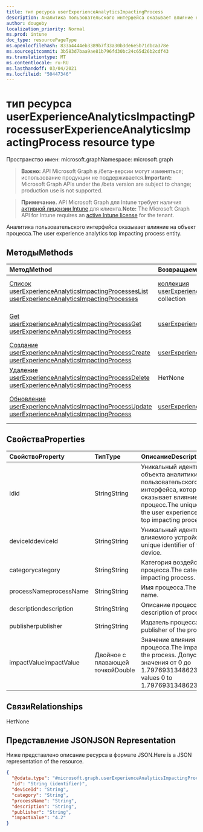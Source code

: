 ```yaml
---
title: тип ресурса userExperienceAnalyticsImpactingProcess
description: Аналитика пользовательского интерфейса оказывает влияние на объект процесса.
author: dougeby
localization_priority: Normal
ms.prod: intune
doc_type: resourcePageType
ms.openlocfilehash: 833a4444eb3389b7f33a30b3de6e5b71dbca378e
ms.sourcegitcommit: 3b583d7baa9ae81b796fd30bc24c65d26b2cdf43
ms.translationtype: MT
ms.contentlocale: ru-RU
ms.lasthandoff: 03/04/2021
ms.locfileid: "50447346"
---
```

# <a name="userexperienceanalyticsimpactingprocess-resource-type"></a><span data-ttu-id="bf9a0-103">тип ресурса userExperienceAnalyticsImpactingProcess</span><span class="sxs-lookup"><span data-stu-id="bf9a0-103">userExperienceAnalyticsImpactingProcess resource type</span></span>

<span data-ttu-id="bf9a0-104">Пространство имен: microsoft.graph</span><span class="sxs-lookup"><span data-stu-id="bf9a0-104">Namespace: microsoft.graph</span></span>

> <span data-ttu-id="bf9a0-105">**Важно:** API Microsoft Graph в /бета-версии могут изменяться; использование продукции не поддерживается.</span><span class="sxs-lookup"><span data-stu-id="bf9a0-105">**Important:** Microsoft Graph APIs under the /beta version are subject to change; production use is not supported.</span></span>

> <span data-ttu-id="bf9a0-106">**Примечание.** API Microsoft Graph для Intune требует наличия [активной лицензии Intune](https://go.microsoft.com/fwlink/?linkid=839381) для клиента.</span><span class="sxs-lookup"><span data-stu-id="bf9a0-106">**Note:** The Microsoft Graph API for Intune requires an [active Intune license](https://go.microsoft.com/fwlink/?linkid=839381) for the tenant.</span></span>

<span data-ttu-id="bf9a0-107">Аналитика пользовательского интерфейса оказывает влияние на объект процесса.</span><span class="sxs-lookup"><span data-stu-id="bf9a0-107">The user experience analytics top impacting process entity.</span></span>

## <a name="methods"></a><span data-ttu-id="bf9a0-108">Методы</span><span class="sxs-lookup"><span data-stu-id="bf9a0-108">Methods</span></span>
|<span data-ttu-id="bf9a0-109">Метод</span><span class="sxs-lookup"><span data-stu-id="bf9a0-109">Method</span></span>|<span data-ttu-id="bf9a0-110">Возвращаемый тип</span><span class="sxs-lookup"><span data-stu-id="bf9a0-110">Return Type</span></span>|<span data-ttu-id="bf9a0-111">Описание</span><span class="sxs-lookup"><span data-stu-id="bf9a0-111">Description</span></span>|
|:---|:---|:---|
|[<span data-ttu-id="bf9a0-112">Список userExperienceAnalyticsImpactingProcesses</span><span class="sxs-lookup"><span data-stu-id="bf9a0-112">List userExperienceAnalyticsImpactingProcesses</span></span>](../api/intune-devices-userexperienceanalyticsimpactingprocess-list.md)|<span data-ttu-id="bf9a0-113">[коллекция userExperienceAnalyticsImpactingProcess](../resources/intune-devices-userexperienceanalyticsimpactingprocess.md)</span><span class="sxs-lookup"><span data-stu-id="bf9a0-113">[userExperienceAnalyticsImpactingProcess](../resources/intune-devices-userexperienceanalyticsimpactingprocess.md) collection</span></span>|<span data-ttu-id="bf9a0-114">Список свойств и связей [объектов userExperienceAnalyticsImpactingProcess.](../resources/intune-devices-userexperienceanalyticsimpactingprocess.md)</span><span class="sxs-lookup"><span data-stu-id="bf9a0-114">List properties and relationships of the [userExperienceAnalyticsImpactingProcess](../resources/intune-devices-userexperienceanalyticsimpactingprocess.md) objects.</span></span>|
|[<span data-ttu-id="bf9a0-115">Get userExperienceAnalyticsImpactingProcess</span><span class="sxs-lookup"><span data-stu-id="bf9a0-115">Get userExperienceAnalyticsImpactingProcess</span></span>](../api/intune-devices-userexperienceanalyticsimpactingprocess-get.md)|[<span data-ttu-id="bf9a0-116">userExperienceAnalyticsImpactingProcess</span><span class="sxs-lookup"><span data-stu-id="bf9a0-116">userExperienceAnalyticsImpactingProcess</span></span>](../resources/intune-devices-userexperienceanalyticsimpactingprocess.md)|<span data-ttu-id="bf9a0-117">Чтение свойств и связей [объекта userExperienceAnalyticsImpactingProcess.](../resources/intune-devices-userexperienceanalyticsimpactingprocess.md)</span><span class="sxs-lookup"><span data-stu-id="bf9a0-117">Read properties and relationships of the [userExperienceAnalyticsImpactingProcess](../resources/intune-devices-userexperienceanalyticsimpactingprocess.md) object.</span></span>|
|[<span data-ttu-id="bf9a0-118">Создание userExperienceAnalyticsImpactingProcess</span><span class="sxs-lookup"><span data-stu-id="bf9a0-118">Create userExperienceAnalyticsImpactingProcess</span></span>](../api/intune-devices-userexperienceanalyticsimpactingprocess-create.md)|[<span data-ttu-id="bf9a0-119">userExperienceAnalyticsImpactingProcess</span><span class="sxs-lookup"><span data-stu-id="bf9a0-119">userExperienceAnalyticsImpactingProcess</span></span>](../resources/intune-devices-userexperienceanalyticsimpactingprocess.md)|<span data-ttu-id="bf9a0-120">Создание нового [объекта userExperienceAnalyticsImpactingProcess.](../resources/intune-devices-userexperienceanalyticsimpactingprocess.md)</span><span class="sxs-lookup"><span data-stu-id="bf9a0-120">Create a new [userExperienceAnalyticsImpactingProcess](../resources/intune-devices-userexperienceanalyticsimpactingprocess.md) object.</span></span>|
|[<span data-ttu-id="bf9a0-121">Удаление userExperienceAnalyticsImpactingProcess</span><span class="sxs-lookup"><span data-stu-id="bf9a0-121">Delete userExperienceAnalyticsImpactingProcess</span></span>](../api/intune-devices-userexperienceanalyticsimpactingprocess-delete.md)|<span data-ttu-id="bf9a0-122">Нет</span><span class="sxs-lookup"><span data-stu-id="bf9a0-122">None</span></span>|<span data-ttu-id="bf9a0-123">Удаляет [пользователяExperienceAnalyticsImpactingProcess](../resources/intune-devices-userexperienceanalyticsimpactingprocess.md).</span><span class="sxs-lookup"><span data-stu-id="bf9a0-123">Deletes a [userExperienceAnalyticsImpactingProcess](../resources/intune-devices-userexperienceanalyticsimpactingprocess.md).</span></span>|
|[<span data-ttu-id="bf9a0-124">Обновление userExperienceAnalyticsImpactingProcess</span><span class="sxs-lookup"><span data-stu-id="bf9a0-124">Update userExperienceAnalyticsImpactingProcess</span></span>](../api/intune-devices-userexperienceanalyticsimpactingprocess-update.md)|[<span data-ttu-id="bf9a0-125">userExperienceAnalyticsImpactingProcess</span><span class="sxs-lookup"><span data-stu-id="bf9a0-125">userExperienceAnalyticsImpactingProcess</span></span>](../resources/intune-devices-userexperienceanalyticsimpactingprocess.md)|<span data-ttu-id="bf9a0-126">Обновление свойств объекта [userExperienceAnalyticsImpactingProcess.](../resources/intune-devices-userexperienceanalyticsimpactingprocess.md)</span><span class="sxs-lookup"><span data-stu-id="bf9a0-126">Update the properties of a [userExperienceAnalyticsImpactingProcess](../resources/intune-devices-userexperienceanalyticsimpactingprocess.md) object.</span></span>|

## <a name="properties"></a><span data-ttu-id="bf9a0-127">Свойства</span><span class="sxs-lookup"><span data-stu-id="bf9a0-127">Properties</span></span>
|<span data-ttu-id="bf9a0-128">Свойство</span><span class="sxs-lookup"><span data-stu-id="bf9a0-128">Property</span></span>|<span data-ttu-id="bf9a0-129">Тип</span><span class="sxs-lookup"><span data-stu-id="bf9a0-129">Type</span></span>|<span data-ttu-id="bf9a0-130">Описание</span><span class="sxs-lookup"><span data-stu-id="bf9a0-130">Description</span></span>|
|:---|:---|:---|
|<span data-ttu-id="bf9a0-131">id</span><span class="sxs-lookup"><span data-stu-id="bf9a0-131">id</span></span>|<span data-ttu-id="bf9a0-132">String</span><span class="sxs-lookup"><span data-stu-id="bf9a0-132">String</span></span>|<span data-ttu-id="bf9a0-133">Уникальный идентификатор объекта аналитики пользовательского интерфейса, который оказывает влияние на процесс.</span><span class="sxs-lookup"><span data-stu-id="bf9a0-133">The unique identifier of the user experience analytics top impacting process entity.</span></span>|
|<span data-ttu-id="bf9a0-134">deviceId</span><span class="sxs-lookup"><span data-stu-id="bf9a0-134">deviceId</span></span>|<span data-ttu-id="bf9a0-135">String</span><span class="sxs-lookup"><span data-stu-id="bf9a0-135">String</span></span>|<span data-ttu-id="bf9a0-136">Уникальный идентификатор влияемого устройства.</span><span class="sxs-lookup"><span data-stu-id="bf9a0-136">The unique identifier of the impacted device.</span></span>|
|<span data-ttu-id="bf9a0-137">category</span><span class="sxs-lookup"><span data-stu-id="bf9a0-137">category</span></span>|<span data-ttu-id="bf9a0-138">String</span><span class="sxs-lookup"><span data-stu-id="bf9a0-138">String</span></span>|<span data-ttu-id="bf9a0-139">Категория воздействия процесса.</span><span class="sxs-lookup"><span data-stu-id="bf9a0-139">The category of impacting process.</span></span>|
|<span data-ttu-id="bf9a0-140">processName</span><span class="sxs-lookup"><span data-stu-id="bf9a0-140">processName</span></span>|<span data-ttu-id="bf9a0-141">String</span><span class="sxs-lookup"><span data-stu-id="bf9a0-141">String</span></span>|<span data-ttu-id="bf9a0-142">Имя процесса.</span><span class="sxs-lookup"><span data-stu-id="bf9a0-142">The process name.</span></span>|
|<span data-ttu-id="bf9a0-143">description</span><span class="sxs-lookup"><span data-stu-id="bf9a0-143">description</span></span>|<span data-ttu-id="bf9a0-144">String</span><span class="sxs-lookup"><span data-stu-id="bf9a0-144">String</span></span>|<span data-ttu-id="bf9a0-145">Описание процесса.</span><span class="sxs-lookup"><span data-stu-id="bf9a0-145">The description of process.</span></span>|
|<span data-ttu-id="bf9a0-146">publisher</span><span class="sxs-lookup"><span data-stu-id="bf9a0-146">publisher</span></span>|<span data-ttu-id="bf9a0-147">String</span><span class="sxs-lookup"><span data-stu-id="bf9a0-147">String</span></span>|<span data-ttu-id="bf9a0-148">Издатель процесса.</span><span class="sxs-lookup"><span data-stu-id="bf9a0-148">The publisher of the process.</span></span>|
|<span data-ttu-id="bf9a0-149">impactValue</span><span class="sxs-lookup"><span data-stu-id="bf9a0-149">impactValue</span></span>|<span data-ttu-id="bf9a0-150">Двойное с плавающей точкой</span><span class="sxs-lookup"><span data-stu-id="bf9a0-150">Double</span></span>|<span data-ttu-id="bf9a0-151">Значение влияния процесса.</span><span class="sxs-lookup"><span data-stu-id="bf9a0-151">The impact value of the process.</span></span> <span data-ttu-id="bf9a0-152">Допустимые значения от 0 до 1.79769313486232E+308</span><span class="sxs-lookup"><span data-stu-id="bf9a0-152">Valid values 0 to 1.79769313486232E+308</span></span>|

## <a name="relationships"></a><span data-ttu-id="bf9a0-153">Связи</span><span class="sxs-lookup"><span data-stu-id="bf9a0-153">Relationships</span></span>
<span data-ttu-id="bf9a0-154">Нет</span><span class="sxs-lookup"><span data-stu-id="bf9a0-154">None</span></span>

## <a name="json-representation"></a><span data-ttu-id="bf9a0-155">Представление JSON</span><span class="sxs-lookup"><span data-stu-id="bf9a0-155">JSON Representation</span></span>
<span data-ttu-id="bf9a0-156">Ниже представлено описание ресурса в формате JSON.</span><span class="sxs-lookup"><span data-stu-id="bf9a0-156">Here is a JSON representation of the resource.</span></span>
<!-- {
  "blockType": "resource",
  "keyProperty": "id",
  "@odata.type": "microsoft.graph.userExperienceAnalyticsImpactingProcess"
}
-->
``` json
{
  "@odata.type": "#microsoft.graph.userExperienceAnalyticsImpactingProcess",
  "id": "String (identifier)",
  "deviceId": "String",
  "category": "String",
  "processName": "String",
  "description": "String",
  "publisher": "String",
  "impactValue": "4.2"
}
```




